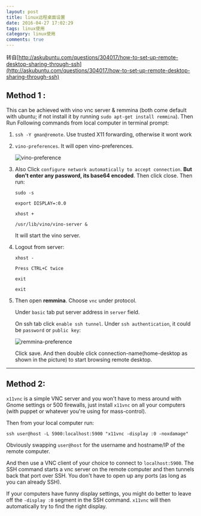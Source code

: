 ```yaml
---
layout: post
title: linux远程桌面设置
date: 2016-04-27 17:02:29
tags: linux使用
category: linux使用
comments: true
---
```



转自[http://askubuntu.com/questions/304017/how-to-set-up-remote-desktop-sharing-through-ssh](http://askubuntu.com/questions/304017/how-to-set-up-remote-desktop-sharing-through-ssh)

<h2>Method 1 :</h2>

<p>This can be achieved with vino vnc server &amp; remmina (both come default with ubuntu; if not install it by running <code>sudo apt-get install remmina</code>). Then Run Following commands from local computer in terminal prompt:</p>

<ol>
<li><p><code>ssh -Y gman@remote</code>. Use trusted X11 forwarding, otherwise it wont work </p></li>
<li><p><code>vino-preferences</code>. It will open vino-preferences.</p>

<p><img src="http://i.stack.imgur.com/3lUIV.png" alt="vino-preference"></p></li>
<li><p>Also Click <code>configure network automatically to accept connection</code>. <strong>But don't enter any password, its base64 encoded</strong>. Then click close. Then run:</p>

<pre><code>sudo -s

export DISPLAY=:0.0

xhost +

/usr/lib/vino/vino-server &amp; 
</code></pre>

<p>It will start the vino server.</p></li>
<li><p>Logout from server:</p>

<pre><code>xhost -

Press CTRL+C twice

exit

exit
</code></pre></li>
<li><p>Then open <strong>remmina</strong>. Choose <code>vnc</code> under protocol. </p>

<p>Under <code>basic</code> tab put server address in <code>server</code> field.</p>

<p>On ssh tab click <code>enable ssh tunnel</code>. Under <code>ssh authentication</code>, it could be <code>password</code> or <code>public key</code>:</p>

<p><img src="http://i.stack.imgur.com/xmm1G.png" alt="remmina-preference"></p>

<p>Click save. And then double click connection-name(home-desktop as shown in the picture) to start browsing remote desktop.</p></li>
</ol>

<hr>

<h2>Method 2:</h2>

<p><code>x11vnc</code> is a simple VNC server and you won't have to mess around with Gnome settings or 500 firewalls, just install <code>x11vnc</code> on all your computers (with puppet or whatever you're using for mass-control).</p>

<p>Then from your local computer run:</p>

<pre><code>ssh user@host -L 5900:localhost:5900 "x11vnc -display :0 -noxdamage"
</code></pre>

<p>Obviously swapping <code>user@host</code> for the username and hostname/IP of the remote computer.</p>

<p>And then use a VNC client of your choice to connect to <code>localhost:5900</code>. The SSH command starts a vnc server on the remote computer and then tunnels back that port over SSH. You don't have to open up any ports (as long as you can already SSH).</p>

<p>If your computers have funny display settings, you might do better to leave off the <code>-display :0</code> segment in the SSH command. <code>x11vnc</code> will then automatically try to find the right display.</p>
